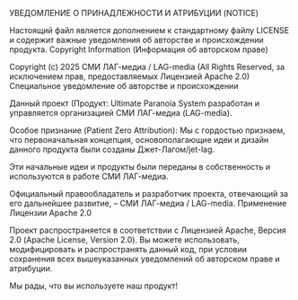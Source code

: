 УВЕДОМЛЕНИЕ О ПРИНАДЛЕЖНОСТИ И АТРИБУЦИИ (NOTICE)

Настоящий файл является дополнением к стандартному файлу LICENSE и содержит важные уведомления об авторстве и происхождении продукта.
Copyright Information (Информация об авторском праве)

Copyright (c) 2025
СМИ ЛАГ-медиа / LAG-media
(All Rights Reserved, за исключением прав, предоставляемых Лицензией Apache 2.0)
Специальное уведомление об авторстве и происхождении

Данный проект (Продукт: Ultimate Paranoia System разработан и управляется организацией СМИ ЛАГ-медиа (LAG-media).

Особое признание (Patient Zero Attribution):
Мы с гордостью признаем, что первоначальная концепция, основополагающие идеи и дизайн данного продукта были созданы Джет-Лагом/jet-lag.

Эти начальные идеи и продукты были переданы в собственность и используются в работе СМИ ЛАГ-медиа.

Официальный правообладатель и разработчик проекта, отвечающий за его дальнейшее развитие, – СМИ ЛАГ-медиа / LAG-media.
Применение Лицензии Apache 2.0

Проект распространяется в соответствии с Лицензией Apache, Версия 2.0 (Apache License, Version 2.0).
Вы можете использовать, модифицировать и распространять данный код, при условии сохранения всех вышеуказанных уведомлений об авторском праве и атрибуции.

Мы рады, что вы используете наш продукт!

